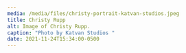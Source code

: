 ```yaml
---
media: /media/files/christy-portrait-katvan-studios.jpeg
title: Christy Rupp
alt: Image of Christy Rupp.
caption: "Photo by Katvan Studios "
date: 2021-11-24T15:34:00-0500
---
```

